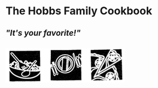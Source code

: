 # The Hobbs Family Cookbook

## *"It's your favorite!"*

## ![It's Your Favorite!](TheHobbsFamilyCookbook.png "It's Your Favorite!")
